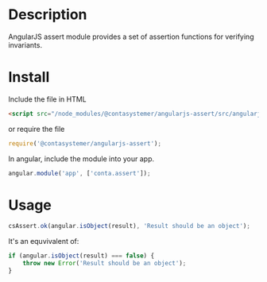# Description

AngularJS assert module provides a set of assertion functions for verifying invariants.

# Install

Include the file in HTML

```html
<script src="/node_modules/@contasystemer/angularjs-assert/src/angularjs-assert.js"></script>
```

or require the file

```js
require('@contasystemer/angularjs-assert');
```

In angular, include the module into your app.
```js
angular.module('app', ['conta.assert']);
```

# Usage

```js
csAssert.ok(angular.isObject(result), 'Result should be an object');
```

It's an equvivalent of:

```js
if (angular.isObject(result) === false) {
    throw new Error('Result should be an object');
}
```